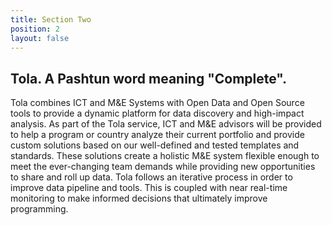 ```yaml
---
title: Section Two
position: 2
layout: false
---
```


## Tola. A Pashtun word meaning "Complete".

Tola combines ICT and M&E Systems with Open Data and Open Source tools to provide a dynamic platform for data discovery and high-impact analysis. As part of the Tola service, ICT and M&E advisors will be provided to help a program or country analyze their current portfolio and provide custom solutions based on our well-defined and tested templates and standards. These solutions create a holistic M&E system flexible enough to meet the ever-changing team demands while providing new opportunities to share and roll up data. Tola follows an iterative process in order to improve data pipeline and tools. This is coupled with near real-time monitoring to make informed decisions that ultimately improve programming. 
